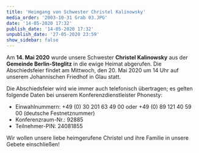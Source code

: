```yaml
---
title: 'Heimgang von Schwester Christel Kalinowsky'
media_order: '2003-10-31 Grab 03.JPG'
date: '14-05-2020 17:32'
publish_date: '14-05-2020 17:32'
unpublish_date: '27-05-2020 23:59'
show_sidebar: false
---
```


Am **14. Mai 2020** wurde unsere Schwester **Christel Kalinowsky** aus der **Gemeinde Berlin-Steglitz** in die ewige Heimat abgerufen. Die Abschiedsfeier findet am Mittwoch, den 20. Mai 2020 um 14 Uhr auf unserem Johannischen Friedhof in Glau statt.

Die Abschiedsfeier wird wie immer auch telefonisch übertragen; es gelten folgende Daten bei unserem Konferenzdienstleister Phonesty:
* Einwahlnummern: +49 (0) 30 201 63 49 00 oder +49 (0) 89 121 40 59 00 (deutsche Festnetznummer)
* Konferenzraum-Nr.: 92885
* Teilnehmer-PIN: 24081855
 
Wir wollen unsere liebe heimgerufene Christel und ihre Familie in unsere Gebete einschließen!
 